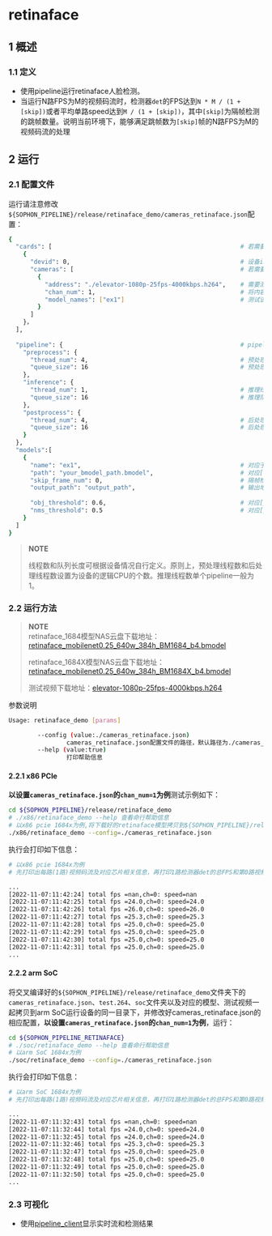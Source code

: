 # retinaface

## 1 概述

### 1.1 定义

- 使用pipeline运行retinaface人脸检测。
- 当运行N路FPS为M的视频码流时，检测器`det`的FPS达到`N * M / (1 + [skip])`或者平均单路speed达到`M / (1 + [skip])`，其中`[skip]`为隔帧检测的跳帧数量。说明当前环境下，能够满足跳帧数为`[skip]`帧的N路FPS为M的视频码流的处理


## 2 运行

### 2.1 配置文件

运行请注意修改`${SOPHON_PIPELINE}/release/retinaface_demo/cameras_retinaface.json`配置：

```bash
{
  "cards": [													# 若需要配置多个device，可以在cards下添加多组devid和cameras信息
    {
      "devid": 0,												# 设备id
      "cameras": [												# 若需要配置多个视频码流，可以在cameras下添加多组address和chan_num信息。若配置了多个address或多个cards，总的视频码流路数为所有的[chan_num]数量之和
        {
          "address": "./elevator-1080p-25fps-4000kbps.h264",	# 需要测试视频码流的地址
          "chan_num": 1,										# 将内容为上述[address]的视频码流配置[chan_num]数量的路数。默认设置为1，会接入1路的内容为上述[address]的视频码流。
          "model_names": ["ex1"]								# 测试该[address]视频码流的模型名称，需要和此配置文件下面的[models]参数内的模型自定义名称[name]一致，表示使用该模型，多个模型的名字用逗号分开。
        }
      ]
    }，
  ],
  
  "pipeline": {													# pipeline中的线程数和队列长度
    "preprocess": {
      "thread_num": 4,											# 预处理线程数
      "queue_size": 16											# 预处理队列最大长度
    },
    "inference": {
      "thread_num": 1,											# 推理线程数
      "queue_size": 16											# 推理队列最大长度
    },
    "postprocess": {
      "thread_num": 4,											# 后处理线程数
      "queue_size": 16											# 后处理队列最大长度
    }
  },
  "models":[
    {
      "name": "ex1",											# 对应于[path]的模型自定义名称
      "path": "your_bmodel_path.bmodel",	        			# 对应[name]的bmodel模型的路径
      "skip_frame_num": 0,										# 隔帧检测的跳帧数量。当设置为0时表示程序不跳帧检测，当设置为1时表示程序每间隔1帧做一次模型的pipeline。
      "output_path": "output_path",                     		# 输出地址，只支持rtsp，tcp，udp 格式为protocol://ip:port/, 例如rtsp://192.168.0.1:8080/test ， tcp://172.28.1.1:5353。对于rtsp推流，地址为rtsp server配置的地址。对于tcp和udp，需要开放自己配置的端口。
      
      "obj_threshold": 0.6,										# 对应[path]的bmodel模型后处理的置信度阈值
      "nms_threshold": 0.5										# 对应[path]的bmodel模型后处理的非极大值抑制阈值
    }
  ]
}
```

> **NOTE**  
> 
> 线程数和队列长度可根据设备情况自行定义。原则上，预处理线程数和后处理线程数设置为设备的逻辑CPU的个数。推理线程数单个pipeline一般为1。

### 2.2 运行方法

  > **NOTE**  
  > retinaface_1684模型NAS云盘下载地址：[retinaface_mobilenet0.25_640w_384h_BM1684_b4.bmodel](http://219.142.246.77:65000/sharing/1gVuM4Aya)
  >
  > retinaface_1684X模型NAS云盘下载地址：[retinaface_mobilenet0.25_640w_384h_BM1684X_b4.bmodel](http://219.142.246.77:65000/sharing/VQ9pr10id)
  >
  > 测试视频下载地址：[elevator-1080p-25fps-4000kbps.h264](https://disk.sophgo.vip/sharing/tU6pYuuau)

参数说明

```bash
Usage: retinaface_demo [params]

        --config (value:./cameras_retinaface.json)
                cameras_retinaface.json配置文件的路径，默认路径为./cameras_retinaface.json。
        --help (value:true)
                打印帮助信息
```

#### 2.2.1 x86 PCIe

**以设置`cameras_retinaface.json`的`chan_num=1`为例**测试示例如下：

```bash
cd ${SOPHON_PIPELINE}/release/retinaface_demo
# ./x86/retinaface_demo --help 查看命行帮助信息
# 以x86 pcie 1684x为例,将下载好的retinaface模型拷贝到${SOPHON_PIPELINE}/release/retinaface_demo目录下运行
./x86/retinaface_demo --config=./cameras_retinaface.json
```

执行会打印如下信息：

```bash
# 以x86 pcie 1684x为例
# 先打印出每路(1路)视频码流及对应芯片相关信息，再打印1路检测器det的总FPS和第0路视频码流处理对应的speed信息。其中，FPS和speed信息与当前运行设备的硬件配置相关，不同设备运行结果不同属正常现象，且同一设备运行程序过程中FPS和speed信息有一定波动属于正常现象。FPS和speed信息如下所示：

...
[2022-11-07:11:42:24] total fps =nan,ch=0: speed=nan
[2022-11-07:11:42:25] total fps =24.0,ch=0: speed=24.0
[2022-11-07:11:42:26] total fps =26.0,ch=0: speed=26.0
[2022-11-07:11:42:27] total fps =25.3,ch=0: speed=25.3
[2022-11-07:11:42:28] total fps =25.0,ch=0: speed=25.0
[2022-11-07:11:42:29] total fps =25.0,ch=0: speed=25.0
[2022-11-07:11:42:30] total fps =25.0,ch=0: speed=25.0
[2022-11-07:11:42:31] total fps =25.0,ch=0: speed=25.0
...
```

#### 2.2.2 arm SoC

将交叉编译好的`${SOPHON_PIPELINE}/release/retinaface_demo`文件夹下的`cameras_retinaface.json`、`test.264`、`soc`文件夹以及对应的模型、测试视频一起拷贝到arm SoC运行设备的同一目录下，并修改好cameras_retinaface.json的相应配置，**以设置`cameras_retinaface.json`的`chan_num=1`为例**，运行：

```bash
cd ${SOPHON_PIPELINE_RETINAFACE}
# ./soc/retinaface_demo --help 查看命行帮助信息
# 以arm SoC 1684x为例
./soc/retinaface_demo --config=./cameras_retinaface.json 
```

执行会打印如下信息：

```bash
# 以arm SoC 1684x为例
# 先打印出每路(1路)视频码流及对应芯片相关信息，再打印1路检测器det的总FPS和第0路视频码流处理对应的speed信息。其中，FPS和speed信息与当前运行设备的硬件配置相关，不同设备运行结果不同属正常现象，且同一设备运行程序过程中FPS和speed信息有一定波动属于正常现象。FPS和speed信息如下所示：

...
[2022-11-07:11:32:43] total fps =nan,ch=0: speed=nan
[2022-11-07:11:32:44] total fps =24.0,ch=0: speed=24.0
[2022-11-07:11:32:45] total fps =24.0,ch=0: speed=24.0
[2022-11-07:11:32:46] total fps =25.3,ch=0: speed=25.3
[2022-11-07:11:32:47] total fps =25.0,ch=0: speed=25.0
[2022-11-07:11:32:48] total fps =25.0,ch=0: speed=25.0
[2022-11-07:11:32:49] total fps =25.0,ch=0: speed=25.0
[2022-11-07:11:32:50] total fps =25.0,ch=0: speed=25.0
...
```

### 2.3 可视化
- 使用[pipeline_client](./pipeline_client_visualization.md)显示实时流和检测结果
